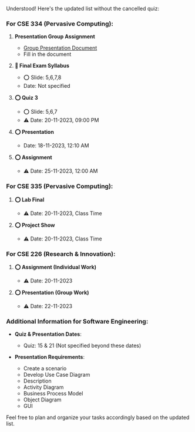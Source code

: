 Understood! Here's the updated list without the cancelled quiz:

### For CSE 334 (Pervasive Computing):
1. **Presentation Group Assignment**
   - [Group Presentation Document](https://docs.google.com/document/d/1sKr-9WAKgfbBr2D8vWf6QVrYl4tseI7Ln-88XSi0cw0/edit?usp=sharing)
   - Fill in the document

2. **🔴 Final Exam Syllabus**
   - ⭕ Slide: 5,6,7,8
   - Date: Not specified

3. **⭕ Quiz 3**
   - ⭕ Slide: 5,6,7
   - ⚠️ Date: 20-11-2023, 09:00 PM

4. **⭕ Presentation**
   - Date: 18-11-2023, 12:10 AM

5. **⭕ Assignment**
   - ⚠️ Date: 25-11-2023, 12:00 AM

### For CSE 335 (Pervasive Computing):
1. **⭕ Lab Final**
   - ⚠️ Date: 20-11-2023, Class Time

2. **⭕ Project Show**
   - ⚠️ Date: 20-11-2023, Class Time

### For CSE 226 (Research & Innovation):
1. **⭕ Assignment (Individual Work)**
   - ⚠️ Date: 20-11-2023

2. **⭕ Presentation (Group Work)**
   - ⚠️ Date: 22-11-2023

### Additional Information for Software Engineering:
- **Quiz & Presentation Dates**:
  - Quiz: 15 & 21 (Not specified beyond these dates)

- **Presentation Requirements**:
  - Create a scenario
  - Develop Use Case Diagram
  - Description
  - Activity Diagram
  - Business Process Model
  - Object Diagram
  - GUI

Feel free to plan and organize your tasks accordingly based on the updated list.
